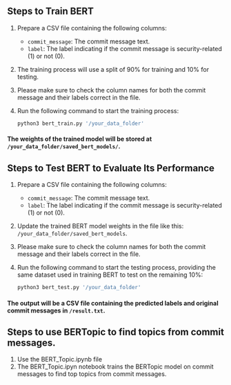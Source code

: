 

## Steps to Train BERT

1. Prepare a CSV file containing the following columns:
    - `commit_message`: The commit message text.
    - `label`: The label indicating if the commit message is security-related (1) or not (0).
2. The training process will use a split of 90% for training and 10% for testing.
3. Please make sure to check the column names for both the commit message and their labels correct in the file.
4. Run the following command to start the training process:

    ```bash
    python3 bert_train.py '/your_data_folder'
    ```

#### The weights of the trained model will be stored at `/your_data_folder/saved_bert_models/`.

## Steps to Test BERT to Evaluate Its Performance

1. Prepare a CSV file containing the following columns:
    - `commit_message`: The commit message text.
    - `label`: The label indicating if the commit message is security-related (1) or not (0).
2. Update the trained BERT model weights in the file like this: `/your_data_folder/saved_bert_models`.
3. Please make sure to check the column names for both the commit message and their labels correct in the file.
4. Run the following command to start the testing process, providing the same dataset used in training BERT to test on the remaining 10%:

    ```bash
    python3 bert_test.py '/your_data_folder'
    ```

#### The output will be a CSV file containing the predicted labels and original commit messages in `/result.txt`.


## Steps to use BERTopic to find topics from commit messages.

1. Use the BERT_Topic.ipynb file
2. The BERT_Topic.ipyn notebook trains the BERTopic model on commit messages to find top topics from commit messages.
